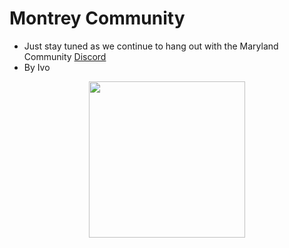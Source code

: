 # Montrey Community
- Just stay tuned as we continue to hang out with the Maryland Community <a href="https://discord.com/invite/CzaAhXjPak" target="_blank" rel="noopener noreferrer">Discord</a></br>
- By Ivo
<p align="center">
  <img src="[https://i.ibb.co/fGs5kw8/Montrey-Logo.png](https://i.ibb.co/gWtRmvW/Montrey-Logo-removebg-preview.png)" width=250>
</p>

